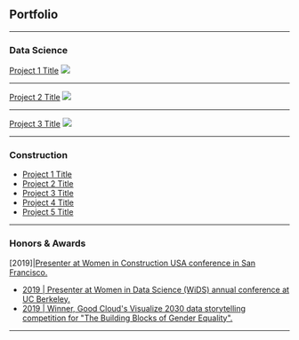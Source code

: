 ## Portfolio

---

### Data Science 

[Project 1 Title](/sample_page)
<img src="images/dummy_thumbnail.jpg?raw=true"/>

---
[Project 2 Title](/pdf/sample_presentation.pdf)
<img src="images/dummy_thumbnail.jpg?raw=true"/>

---
[Project 3 Title](http://example.com/)
<img src="images/dummy_thumbnail.jpg?raw=true"/>

---

### Construction

- [Project 1 Title](http://example.com/)
- [Project 2 Title](http://example.com/)
- [Project 3 Title](http://example.com/)
- [Project 4 Title](http://example.com/)
- [Project 5 Title](http://example.com/)

---

### Honors & Awards

[2019]|[Presenter at Women in Construction USA conference in San Francisco.](https://medium.com/berkeleyischool/crafting-a-sustainable-career-8ba3d8cdbcd6)
- [2019 | Presenter at Women in Data Science (WiDS) annual conference at UC Berkeley.](https://www.ischool.berkeley.edu/events/2019/wids-berkeley)
- [2019 | Winner, Good Cloud's Visualize 2030 data storytelling competition for "The Building Blocks of Gender Equality".](https://cloud.google.com/visualize-2030/#meet-the-winners)

---
